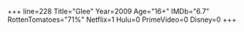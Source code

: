 +++
line=228
Title="Glee"
Year=2009
Age="16+"
IMDb="6.7"
RottenTomatoes="71%"
Netflix=1
Hulu=0
PrimeVideo=0
Disney=0
+++

